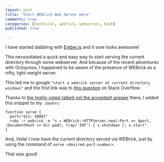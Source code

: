 ```yaml
---
layout: post
title: "Start WEBrick Web Server Here"
comments: true
categories: [technical, webrick, webserver, bash]
published: true

---
```


I have started dabbling with [Ember.js](http://emberjs.com/) and it sure looks awesome!

This necessitated a quick and easy way to start serving the current directory through some webserver. And because of the recent adventures with Octopress, I happened to be aware of the presence of WEBrick as a nifty, light-weight server.

This led me to google `"start a webrick server at current directory windows"` and the first link was to [this question](http://stackoverflow.com/questions/3108395/serve-current-directory-from-command-line) on Stack Overflow.

Thanks to [the highly voted (albeit not the accepted) answer](http://stackoverflow.com/a/7105609/218882) there, I added this snippet to my `.bashrc`:
``` shell
function serve {
  port="${1:-3000}"
  ruby -r webrick -e "s = WEBrick::HTTPServer.new(:Port => $port, :DocumentRoot => Dir.pwd); trap('INT') { s.shutdown }; s.start"
}
```

And, Voila! I now have the current directory served via WEBrick, just by using the command of `serve <desired-port-number>`.

That was good!